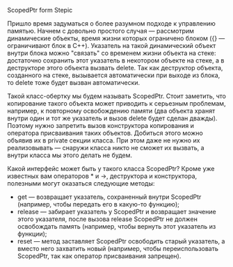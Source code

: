 ScopedPtr form Stepic 

Пришло время задуматься о более разумном подходе к управлению памятью. Начнем с довольно простого случая — рассмотрим динамические объекты, время жизни которых ограничено блоком ({} — ограничивают блок в C++). Указатель на такой динамический объект внутри блока можно "связать" со временем жизни объекта на стеке: достаточно сохранить этот указатель в некотором объекте на стеке, а в деструкторе этого объекта вызвать delete. Так как деструктор объекта, созданного на стеке, вызывается автоматически при выходе из блока, то delete тоже будет вызван автоматически.


Такой класс-обертку мы будем называть ScopedPtr. Стоит заметить, что копирование такого объекта может приводить к серьезным проблемам, например, к повторному освобождению памяти (два объекта хранят внутри один и тот же указатель и вызов delete будет сделан дважды). Поэтому нужно запретить вызов конструктора копирования и оператора присваивания таких объектов. Добиться этого можно объявив их в private секции класса. При этом даже не нужно их реализовывать — снаружи класса никто не сможет их вызвать, а внутри класса мы этого делать не будем.


Какой интерфейс может быть у такого класса ScopedPtr? Кроме уже известных вам операторов * и ->, деструктора и конструктора, полезными могут оказаться следующие методы:

- get — возвращает указатель, сохраненный внутри ScopedPtr (например, чтобы передать его в какую-то функцию);
- release — забирает указатель у ScopedPtr и возвращает значение этого указателя, после вызова release ScopedPtr не должен освобождать память (например, чтобы вернуть этот указатель из функции);
- reset — метод заставляет ScopedPtr освободить старый указатель, а вместо него захватить новый (например, чтобы переиспользовать ScopedPtr, так как оператор присваивания запрещен).